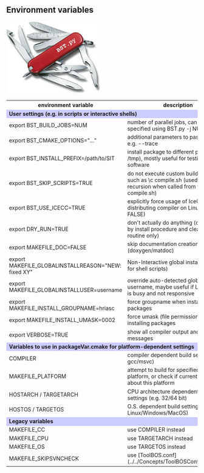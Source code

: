 ##  Environment variables

![](BST-small.png)


 <table>
 <tr>
   <th>environment variable</th>
   <th>description</th>
 </tr>
 <tr>
   <td colspan="2" bgcolor="#CCCCFF"><b>User settings
       (e.g. in scripts or interactive shells)</b></td>
 </tr>
 <tr>
   <td>export BST_BUILD_JOBS=NUM</td>
   <td>number of parallel jobs, can also be specified using
       BST.py -j NUM</td>
 </tr>
 <tr>
   <td>export BST_CMAKE_OPTIONS="..."</td>
   <td>additional parameters to pass to CMake, e.g. --trace</td>
 </tr>
 <tr>
   <td>export BST_INSTALL_PREFIX=/path/to/SIT</td>
   <td>install package to different path (e.g. /tmp), mostly useful for
       testing external software</td>
 </tr>
 <tr>
   <td>export BST_SKIP_SCRIPTS=TRUE</td>
   <td>do not execute custom build scripts such as \c compile.sh (used to
       avoid recursion when called from within \c compile.sh)</td>
 </tr>
 <tr>
   <td>export BST_USE_ICECC=TRUE</td>
   <td>explicitly force usage of IceCC distributing compiler on Linux
       (TRUE or FALSE)</td>
 </tr>

 <tr>
   <td>export DRY_RUN=TRUE</td>
   <td>don't actually do anything (considered by install procedure and
       cleaning routine only)</td>
 </tr>
 <tr>
   <td>export MAKEFILE_DOC=FALSE</td>
   <td>skip documentation creation (doxygen/matdoc)</td>
 </tr>
 <tr>
   <td>export MAKEFILE_GLOBALINSTALLREASON="NEW: fixed XY"</td>
   <td>Non-Interactive global installation (e.g. for shell scripts)</td>
 </tr>
 <tr>
   <td>export MAKEFILE_GLOBALINSTALLUSER=username</td>
   <td>override auto-detected global install username, maybe useful if
       LDAP server is busy and not responsive</td>
 </tr>
 <tr>
   <td>export MAKEFILE_INSTALL_GROUPNAME=hriasc</td>
   <td>force groupname when installing packages</td>
 </tr>
 <tr>
   <td>export MAKEFILE_INSTALL_UMASK=0002</td>
   <td>force umask (file permissions) when installing packages</td>
 </tr>
 <tr>
   <td>export VERBOSE=TRUE</td>
   <td>show all compiler output and debug messages</td>
 </tr>
 <tr>
   <td colspan="2" bgcolor="#CCCCFF"><b>Variables to use in
       packageVar.cmake for platform-dependent settings</b></td>
 </tr>
 <tr>
   <td>COMPILER</td>
   <td>compiler dependent build settings (e.g. gcc/msvc)</td>
 </tr>
 <tr>
   <td>MAKEFILE_PLATFORM</td>
   <td>attempt to build for specified target platform, or check if current
       build is about this platform</td>
 </tr>
 <tr>
   <td>HOSTARCH / TARGETARCH</td>
   <td>CPU architecture dependent build settings (e.g. 32/64 bit)</td>
 </tr>
 <tr>
   <td>HOSTOS / TARGETOS</td>
   <td>O.S. dependent build settings (e.g. Linux/Windows/MacOS)</td>
 </tr>
 <tr>
   <td colspan="2" bgcolor="#CCCCFF"><b>Legacy
       variables</b></td>
 </tr>
 <tr>
   <td>MAKEFILE_CC</td>
   <td>use COMPILER instead</td>
 </tr>
 <tr>
   <td>MAKEFILE_CPU</td>
   <td>use TARGETARCH instead</td>
 </tr>
 <tr>
   <td>MAKEFILE_OS</td>
   <td>use TARGETOS instead</td>
 </tr>
 <tr>
   <td>MAKEFILE_SKIPSVNCHECK</td>
   <td>use [ToolBOS.conf](../../Concepts/ToolBOSConf.md)instead</td>
 </tr>

 </table>
